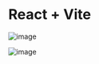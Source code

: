 # React + Vite

![image](https://github.com/user-attachments/assets/fc7e2042-3dee-4265-bd69-fa8c5404e487)


![image](https://github.com/user-attachments/assets/8461e3e9-163b-417f-aa68-e1fb7c729301)


